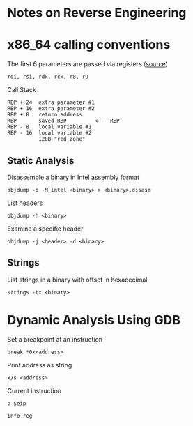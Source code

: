 # Notes on Reverse Engineering

# x86_64 calling conventions



The first 6 parameters are passed via registers ([source](https://eli.thegreenplace.net/2011/09/06/stack-frame-layout-on-x86-64))

    rdi, rsi, rdx, rcx, r8, r9

Call Stack

    RBP + 24  extra parameter #1
    RBP + 16  extra parameter #2
    RBP + 8   return address
    RBP       saved RBP         <--- RBP
    RBP - 8   local variable #1
    RBP - 16  local variable #2
              128B "red zone"
              




## Static Analysis

Disassemble a binary in Intel assembly format

    objdump -d -M intel <binary> > <binary>.disasm

List headers

    objdump -h <binary>

Examine a specific header

    objdump -j <header> -d <binary>


## Strings

List strings in a binary with offset in hexadecimal

    strings -tx <binary>


# Dynamic Analysis Using GDB

Set a breakpoint at an instruction

    break *0x<address>

Print address as string

    x/s <address>

Current instruction

    p $eip

    info reg
